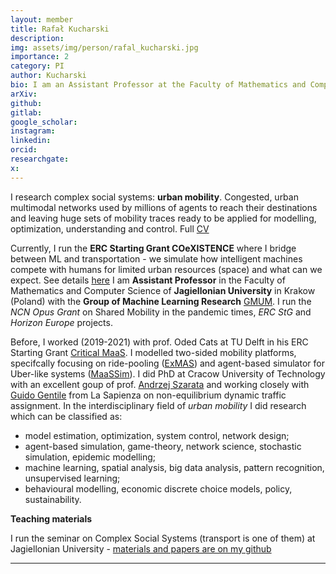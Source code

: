 ```yaml
---
layout: member
title: Rafał Kucharski
description: 
img: assets/img/person/rafal_kucharski.jpg
importance: 2
category: PI
author: Kucharski
bio: I am an Assistant Professor at the Faculty of Mathematics and Computer Science of Jagiellonian University in Krakow (Poland) with the Group of Machine Learning Research GMUM. I run the ERC Starting Grant COeXISTENCE where I bridge between ML and transportation - we simulate how intelligent machines compete with humans for limited urban resources (space) and what can we expect as well as the NCN Opus Grant on Shared Mobility in the pandemic times. I am also involved in Horizon Europe project, SUM.
arXiv:
github: 
gitlab:
google_scholar:
instagram:
linkedin: 
orcid:
researchgate:
x: 
---
```


I research complex social systems: **urban mobility**. Congested, urban multimodal networks used by millions of agents to reach their destinations and leaving huge sets of mobility traces ready to be applied for modelling, optimization, understanding and control. Full [CV](/assets/pdf/cv_eng_2022.pdf)

Currently, I run the **ERC Starting Grant COeXISTENCE** where I bridge between ML and transportation - we simulate how intelligent machines compete with humans for limited urban resources (space) and what can we expect. See details [here](https://rafalkucharskipk.github.io/COeXISTENCE/)
I am **Assistant Professor** in the Faculty of Mathematics and Computer Science of **Jagiellonian University** in Krakow (Poland) with the **Group of Machine Learning Research** [GMUM](http://www.gmum.net). I run the *NCN Opus Grant* on Shared Mobility in the pandemic times, *ERC StG* and *Horizon Europe* projects.

Before, I worked (2019-2021) with prof. Oded Cats at TU Delft in his ERC Starting Grant [Critical MaaS](http://smartptlab.tudelft.nl/projects/criticalmaas). I modelled two-sided mobility platforms, specifcally focusing on ride-pooling ([ExMAS](https://github.com/RafalKucharskiPK/ExMAS)) and agent-based simulator for Uber-like systems ([MaaSSim](https://github.com/RafalKucharskiPK/MaaSSim)). I did PhD at Cracow University of Technology with an excellent goup of prof. [Andrzej Szarata](http://www.kst.pk.edu.pl/) and working closely with [Guido Gentile](https://www.dicea.uniroma1.it/users/guidogentileuniroma1it) from La Sapienza on non-equilibrium dynamic traffic assignment. In the interdisciplinary field of _urban mobility_ I did research which can be classified as: 
* model estimation, optimization, system control, network design;
* agent-based simulation, game-theory, network science, stochastic simulation, epidemic modelling;
* machine learning, spatial analysis, big data analysis, pattern recognition, unsupervised learning;
* behavioural modelling, economic discrete choice models, policy, sustainability.

**Teaching materials**

I run the seminar on Complex Social Systems (transport is one of them) at Jagiellonian University - [materials and papers are on my github](https://github.com/RafalKucharskiPK/ComplexSocialSystemsCourse/blob/main/Course.ipynb)

---
